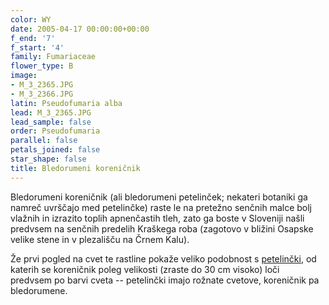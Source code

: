 ```yaml
---
color: WY
date: 2005-04-17 00:00:00+00:00
f_end: '7'
f_start: '4'
family: Fumariaceae
flower_type: B
image:
- M_3_2365.JPG
- M_3_2366.JPG
latin: Pseudofumaria alba
lead: M_3_2365.JPG
lead_sample: false
order: Pseudofumaria
parallel: false
petals_joined: false
star_shape: false
title: Bledorumeni koreničnik
---
```

Bledorumeni koreničnik (ali bledorumeni petelinček; nekateri botaniki ga namreč uvrščajo med petelinčke) raste le na pretežno senčnih malce bolj vlažnih in izrazito toplih apnenčastih tleh, zato ga boste v Sloveniji našli predvsem na senčnih predelih Kraškega roba (zagotovo v bližini Osapske velike stene in v plezališču na Črnem Kalu).

Že prvi pogled na cvet te rastline pokaže veliko podobnost s [petelinčki](../../corydaliscava/votli-petelin&#269;ek/), od katerih se koreničnik poleg velikosti (zraste do 30 cm visoko) loči  predvsem po barvi cveta -- petelinčki imajo rožnate cvetove, koreničnik pa bledorumene.
